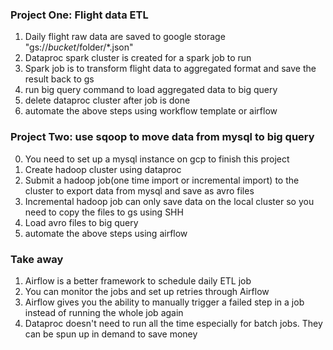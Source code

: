 ### Project One: Flight data ETL
1. Daily flight raw data are saved to google storage "gs://$bucket/$folder/*.json"
2. Dataproc spark cluster is created for a spark job to run
3. Spark job is to transform flight data to aggregated format and save the result back to gs
4. run big query command to load aggregated data to big query
5. delete dataproc cluster after job is done 
6. automate the above steps using workflow template or airflow

### Project Two: use sqoop to move data from mysql to big query
0. You need to set up a mysql instance on gcp to finish this project
1. Create hadoop cluster using dataproc
2. Submit a hadoop job(one time import or incremental import) to the cluster to export data from mysql and save as avro files
3. Incremental hadoop job can only save data on the local cluster so you need to copy the files to gs using SHH
4. Load avro files to big query
5. automate the above steps using airflow


### Take away
1. Airflow is a better framework to schedule daily ETL job  
2. You can monitor the jobs and set up retries through Airflow  
3. Airflow gives you the ability to manually trigger a failed step in a job 
instead of running the whole job again  
4. Dataproc doesn't need to run all the time especially for batch jobs. They can be spun up in demand to save money  


